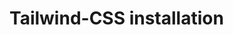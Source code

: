 # Tailwind-CSS installation
<!-- PS D:\VS\Tailwind-CSS> npm init -y                   
Wrote to D:\VS\Tailwind-CSS\package.json:

{
  "name": "tailwind-css",
  "version": "1.0.0",
  "description": "",
  "main": "index.js",
  "scripts": {
    "test": "echo \"Error: no test specified\" && exit 1"
  },
  "keywords": [],
  "author": "",
  "license": "ISC"
}


PS D:\VS\Tailwind-CSS> npm install -D tailwindcss postcss autoprefixer vite

added 127 packages, and audited 128 packages in 17s

35 packages are looking for funding
  run `npm fund` for details

found 0 vulnerabilities
PS D:\VS\Tailwind-CSS> npx tailwindcss init -p                     

Created Tailwind CSS config file: tailwind.config.js
Created PostCSS config file: postcss.config.js -->